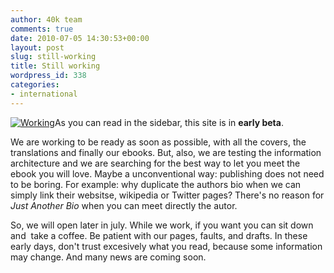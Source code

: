 ```yaml
---
author: 40k team
comments: true
date: 2010-07-05 14:30:53+00:00
layout: post
slug: still-working
title: Still working
wordpress_id: 338
categories:
- international
---
```


[![Working](http://www.40kbooks.com/blog/wp-content/uploads/2010/07/w2-150x150.jpg)](http://www.40kbooks.com/blog/wp-content/uploads/2010/07/w2.jpg)As you can read in the sidebar, this site is in **early beta**.

We are working to be ready as soon as possible, with all the covers, the translations and finally our ebooks. But, also, we are testing the information architecture and we are searching for the best way to let you meet the ebook you will love. Maybe a unconventional way: publishing does not need to be boring.
For example: why duplicate the authors bio when we can simply link their websitse, wikipedia or Twitter pages? There's no reason for _Just Another Bio_ when you can meet directly the autor.

So, we will open later in july. While we work, if you want you can sit down and  take a coffee. Be patient with our pages, faults, and drafts.
In these early days, don't trust excesively what you read, because some information may change. And many news are coming soon.
